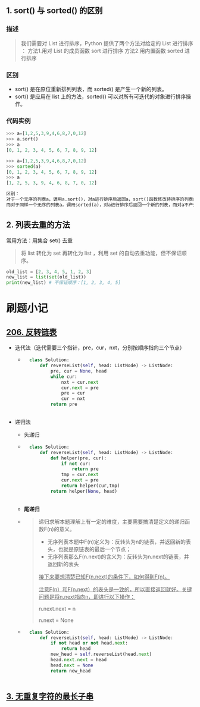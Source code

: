 ## 1. sort() 与 sorted() 的区别

 ### 描述

>   我们需要对 List 进行排序，Python 提供了两个方法对给定的 List 进行排序 ：
>     方法1.用对 List 的成员函数 sort 进行排序
>     方法2.用内置函数 sorted 进行排序

### 区别

- sort() 是在原位重新排列列表，而 sorted() 是产生一个新的列表。
- sort() 是应用在 list 上的方法，sorted() 可以对所有可迭代的对象进行排序操作。

### 代码实例

```python
>>> a=[1,2,5,3,9,4,6,8,7,0,12]
>>> a.sort()
>>> a
[0, 1, 2, 3, 4, 5, 6, 7, 8, 9, 12]

>>> a=[1,2,5,3,9,4,6,8,7,0,12]
>>> sorted(a)
[0, 1, 2, 3, 4, 5, 6, 7, 8, 9, 12]
>>> a
[1, 2, 5, 3, 9, 4, 6, 8, 7, 0, 12]

区别：
对于一个无序的列表a，调用a.sort()，对a进行排序后返回a，sort()函数修改待排序的列表内容。
而对于同样一个无序的列表a，调用sorted(a)，对a进行排序后返回一个新的列表，而对a不产生影响。
```

## 2. 列表去重的方法

常用方法：用集合 set() 去重

> 将 list 转化为 set 再转化为 list ，利用 set 的自动去重功能，但不保证顺序。 

```python
old_list = [2, 3, 4, 5, 1, 2, 3]
new_list = list(set(old_list))
print(new_list) # 不保证顺序：[1, 2, 3, 4, 5]
```









# 刷题小记

## [206. 反转链表](https://leetcode.cn/problems/reverse-linked-list/)

- 迭代法（迭代需要三个指针，pre，cur，nxt，分别按顺序指向三个节点）

    - ```python
        class Solution:
            def reverseList(self, head: ListNode) -> ListNode:
                pre, cur = None, head
                while cur:
                    nxt = cur.next
                    cur.next = pre
                    pre = cur
                    cur = nxt
                return pre
        
        ```

    

- 递归法

    - 头递归

    - ```python
        class Solution:
            def reverseList(self, head: ListNode) -> ListNode:
                def helper(pre, cur):
                    if not cur:
                        return pre
                    tmp = cur.next
                    cur.next = pre
                    return helper(cur,tmp)
                return helper(None, head)
        
        ```

        

    - **尾递归**

    - > 递归求解本题理解上有一定的难度，主要需要搞清楚定义的递归函数F(n)的意义。
        >
        > - 无序列表本题中F(n)定义为：反转头为n的链表，并返回新的表头，也就是原链表的最后一个节点；
        > - 无序列表那么F(n.next)的含义为：反转头为n.next的链表，并返回新的表头
        >
        > <u>接下来要想清楚已知F(n.next)的条件下，如何得到F(n)。</u>
        >
        > <u>注意F(n）和F(n.next）的表头是一致的，所以直接返回就好。关键问题是将n.next指向n，即进行以下操作：</u>
        >
        > n.next.next = n
        >
        > n.next = None

    - ```python
        class Solution:
            def reverseList(self, head: ListNode) -> ListNode:
                if not head or not head.next:
                    return head
                new_head = self.reverseList(head.next)
                head.next.next = head
                head.next = None
                return new_head
        
        ```

        

## [3. 无重复字符的最长子串](https://leetcode.cn/problems/longest-substring-without-repeating-characters/)





























